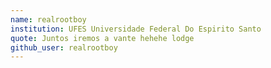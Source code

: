 ```yaml
---
name: realrootboy
institution: UFES Universidade Federal Do Espirito Santo
quote: Juntos iremos a vante hehehe lodge
github_user: realrootboy
---
```

